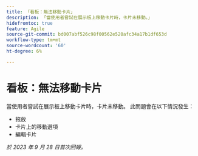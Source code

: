 ```yaml
---
title: 「看板：無法移動卡片」
description: 「當使用者嘗試在展示板上移動卡片時，卡片未移動。」
hidefromtoc: true
feature: Agile
source-git-commit: bd007abf526c98f00562e520afc34a17b1df653d
workflow-type: tm+mt
source-wordcount: '60'
ht-degree: 6%

---
```



# 看板：無法移動卡片

當使用者嘗試在展示板上移動卡片時，卡片未移動。 此問題會在以下情況發生：

* 拖放
* 卡片上的移動選項
* 編輯卡片

_於 2023 年 9 月 28 日首次回報。_
